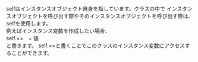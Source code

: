 selfはインスタンスオブジェクト自身を指しています。クラスの中で
インスタンスオブジェクトを呼び出す際やそのインスタンスオブジェクトを呼び出す際は、selfを使用します。  
例えばインスタンス変数を作成したい場合、  
self.××　= 値  
と書きます。 
self.××と書くことでこのクラスのインスタンス変数にアクセスすることができます。
